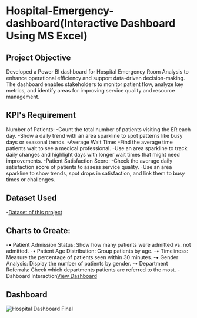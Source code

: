 # Hospital-Emergency-dashboard(Interactive Dashboard Using MS Excel)

## Project Objective
Developed a Power BI dashboard for Hospital Emergency Room Analysis to enhance operational efficiency and support data-driven decision-making. The dashboard enables stakeholders to monitor patient flow, analyze key metrics, and identify areas for improving service quality and resource management.
## KPI's Requirement 
Number of Patients:
 -Count the total number of patients visiting the ER each day.
 -Show a daily trend with an area sparkline to spot patterns like busy days or seasonal trends.
 -Average Wait Time:
 -Find the average time patients wait to see a medical professional.
-Use an area sparkline to track daily changes and highlight days with longer wait times that might need improvements.
-Patient Satisfaction Score:
-Check the average daily satisfaction score of patients to assess service quality.
-Use an area sparkline to show trends, spot drops in satisfaction, and link them to busy times or challenges.
## Dataset Used
-<a href= "https://github.com/Shagun-yadav/Hospital-Emergency-dashboard-/blob/main/Hospital%20Emergency%20Room%20Data.csv">Dataset of this project</a>
## Charts to Create:
-•	Patient Admission Status: Show how many patients were admitted vs. not admitted.
-•	Patient Age Distribution: Group patients by age.
-•	Timeliness: Measure the percentage of patients seen within 30 minutes.
-•	Gender Analysis: Display the number of patients by gender. 
-•	Department Referrals: Check which departments patients are referred to the most.
-Dahboard Interaction<a href ="https://github.com/Shagun-yadav/Hospital-Emergency-dashboard-/blob/main/Hospital%20Dashboard%20Final%20.jpg">View Dashboard</a> 
## Dashboard 
![Hospital Dashboard Final ](https://github.com/user-attachments/assets/fc5ba100-8863-4c34-92df-68503657fffb)


